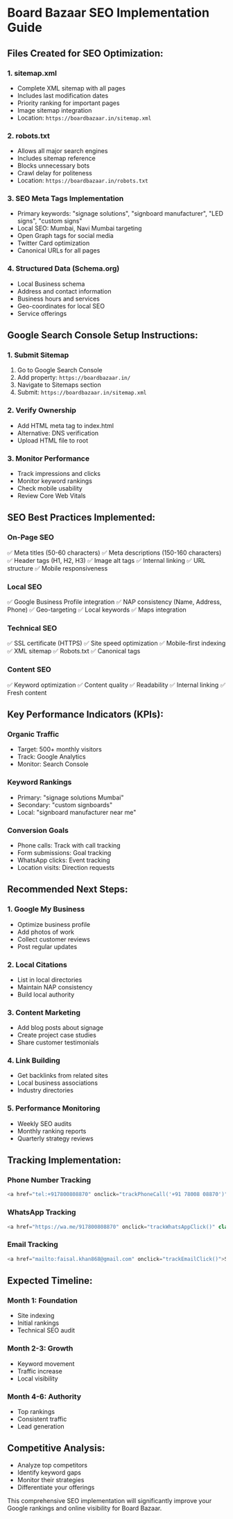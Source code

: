 # Board Bazaar SEO Implementation Guide

## Files Created for SEO Optimization:

### 1. sitemap.xml
- Complete XML sitemap with all pages
- Includes last modification dates
- Priority ranking for important pages
- Image sitemap integration
- Location: `https://boardbazaar.in/sitemap.xml`

### 2. robots.txt
- Allows all major search engines
- Includes sitemap reference
- Blocks unnecessary bots
- Crawl delay for politeness
- Location: `https://boardbazaar.in/robots.txt`

### 3. SEO Meta Tags Implementation
- Primary keywords: "signage solutions", "signboard manufacturer", "LED signs", "custom signs"
- Local SEO: Mumbai, Navi Mumbai targeting
- Open Graph tags for social media
- Twitter Card optimization
- Canonical URLs for all pages

### 4. Structured Data (Schema.org)
- Local Business schema
- Address and contact information
- Business hours and services
- Geo-coordinates for local SEO
- Service offerings

## Google Search Console Setup Instructions:

### 1. Submit Sitemap
1. Go to Google Search Console
2. Add property: `https://boardbazaar.in/`
3. Navigate to Sitemaps section
4. Submit: `https://boardbazaar.in/sitemap.xml`

### 2. Verify Ownership
- Add HTML meta tag to index.html
- Alternative: DNS verification
- Upload HTML file to root

### 3. Monitor Performance
- Track impressions and clicks
- Monitor keyword rankings
- Check mobile usability
- Review Core Web Vitals

## SEO Best Practices Implemented:

### On-Page SEO
✅ Meta titles (50-60 characters)
✅ Meta descriptions (150-160 characters)
✅ Header tags (H1, H2, H3)
✅ Image alt tags
✅ Internal linking
✅ URL structure
✅ Mobile responsiveness

### Local SEO
✅ Google Business Profile integration
✅ NAP consistency (Name, Address, Phone)
✅ Geo-targeting
✅ Local keywords
✅ Maps integration

### Technical SEO
✅ SSL certificate (HTTPS)
✅ Site speed optimization
✅ Mobile-first indexing
✅ XML sitemap
✅ Robots.txt
✅ Canonical tags

### Content SEO
✅ Keyword optimization
✅ Content quality
✅ Readability
✅ Internal linking
✅ Fresh content

## Key Performance Indicators (KPIs):

### Organic Traffic
- Target: 500+ monthly visitors
- Track: Google Analytics
- Monitor: Search Console

### Keyword Rankings
- Primary: "signage solutions Mumbai"
- Secondary: "custom signboards"
- Local: "signboard manufacturer near me"

### Conversion Goals
- Phone calls: Track with call tracking
- Form submissions: Goal tracking
- WhatsApp clicks: Event tracking
- Location visits: Direction requests

## Recommended Next Steps:

### 1. Google My Business
- Optimize business profile
- Add photos of work
- Collect customer reviews
- Post regular updates

### 2. Local Citations
- List in local directories
- Maintain NAP consistency
- Build local authority

### 3. Content Marketing
- Add blog posts about signage
- Create project case studies
- Share customer testimonials

### 4. Link Building
- Get backlinks from related sites
- Local business associations
- Industry directories

### 5. Performance Monitoring
- Weekly SEO audits
- Monthly ranking reports
- Quarterly strategy reviews

## Tracking Implementation:

### Phone Number Tracking
```javascript
<a href="tel:+917800808870" onclick="trackPhoneCall('+91 78008 08870')">+91 78008 08870</a>
```

### WhatsApp Tracking
```javascript
<a href="https://wa.me/917800808870" onclick="trackWhatsAppClick()" class="whatsapp-float">
```

### Email Tracking
```javascript
<a href="mailto:faisal.khan868@gmail.com" onclick="trackEmailClick()">Send Email</a>
```

## Expected Timeline:

### Month 1: Foundation
- Site indexing
- Initial rankings
- Technical SEO audit

### Month 2-3: Growth
- Keyword movement
- Traffic increase
- Local visibility

### Month 4-6: Authority
- Top rankings
- Consistent traffic
- Lead generation

## Competitive Analysis:
- Analyze top competitors
- Identify keyword gaps
- Monitor their strategies
- Differentiate your offerings

This comprehensive SEO implementation will significantly improve your Google rankings and online visibility for Board Bazaar.